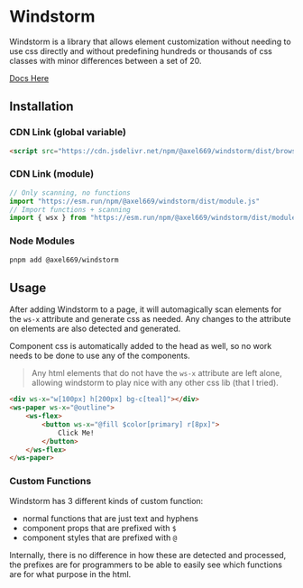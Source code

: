 

# Windstorm
Windstorm is a library that allows element customization without needing to
use css directly and without predefining hundreds or thousands of css classes
with minor differences between a set of 20.

[Docs Here](https://axel669.github.io/lib.windstorm/)

## Installation

### CDN Link (global variable)
```html
<script src="https://cdn.jsdelivr.net/npm/@axel669/windstorm/dist/browser.js"></script>
```

### CDN Link (module)
```js
// Only scanning, no functions
import "https://esm.run/npm/@axel669/windstorm/dist/module.js"
// Import functions + scanning
import { wsx } from "https://esm.run/npm/@axel669/windstorm/dist/module.js"
```

### Node Modules
```bash
pnpm add @axel669/windstorm
```

## Usage
After adding Windstorm to a page, it will automagically scan elements for the
`ws-x` attribute and generate css as needed. Any changes to the attribute on
elements are also detected and generated.

Component css is automatically added to the head as well, so no work needs to be
done to use any of the components.

> Any html elements that do not have the `ws-x` attribute are left alone,
> allowing windstorm to play nice with any other css lib (that I tried).

```html
<div ws-x="w[100px] h[200px] bg-c[teal]"></div>
<ws-paper ws-x="@outline">
    <ws-flex>
        <button ws-x="@fill $color[primary] r[8px]">
            Click Me!
        </button>
    </ws-flex>
</ws-paper>
```

### Custom Functions
Windstorm has 3 different kinds of custom function:
- normal functions that are just text and hyphens
- component props that are prefixed with `$`
- component styles that are prefixed with `@`

Internally, there is no difference in how these are detected and processed, the
prefixes are for programmers to be able to easily see which functions are for
what purpose in the html.
